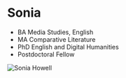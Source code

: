 # Sonia

- BA Media Studies, English 
- MA Comparative Literature
- PhD English and Digital Humanities
- Postdoctoral Fellow

![Sonia Howell](Sonia_Howell.jpg)